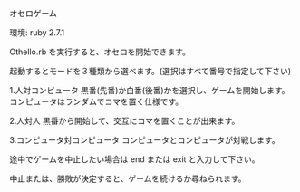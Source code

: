 オセロゲーム

環境: ruby 2.7.1


Othello.rb を実行すると、オセロを開始できます。

起動するとモードを３種類から選べます。(選択はすべて番号で指定して下さい)

1.人対コンピュータ
  黒番(先番)か白番(後番)かを選択し、ゲームを開始します。
  コンピュータはランダムでコマを置く仕様です。

2.人対人
  黒番から開始して、交互にコマを置くことが出来ます。

3.コンピュータ対コンピュータ
  コンピュータとコンピュータが対戦します。

途中でゲームを中止したい場合は end または exit と入力して下さい。

中止または、勝敗が決定すると、ゲームを続けるか尋ねられます。
